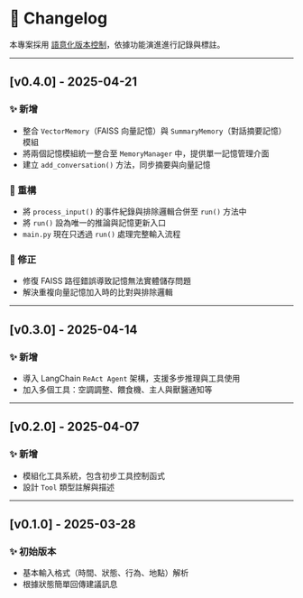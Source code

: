 # 📘 Changelog
本專案採用 [語意化版本控制](https://semver.org/lang/zh-TW/)，依據功能演進進行記錄與標註。

---

## [v0.4.0] - 2025-04-21
### ✨ 新增
- 整合 `VectorMemory`（FAISS 向量記憶）與 `SummaryMemory`（對話摘要記憶）模組
- 將兩個記憶模組統一整合至 `MemoryManager` 中，提供單一記憶管理介面
- 建立 `add_conversation()` 方法，同步摘要與向量記憶

### 🔧 重構
- 將 `process_input()` 的事件紀錄與排除邏輯合併至 `run()` 方法中
- 將 `run()` 設為唯一的推論與記憶更新入口
- `main.py` 現在只透過 `run()` 處理完整輸入流程

### 🐞 修正
- 修復 FAISS 路徑錯誤導致記憶無法實體儲存問題
- 解決重複向量記憶加入時的比對與排除邏輯

---

## [v0.3.0] - 2025-04-14
### ✨ 新增
- 導入 LangChain `ReAct Agent` 架構，支援多步推理與工具使用
- 加入多個工具：空調調整、餵食機、主人與獸醫通知等

---

## [v0.2.0] - 2025-04-07
### ✨ 新增
- 模組化工具系統，包含初步工具控制函式
- 設計 `Tool` 類型註解與描述

---

## [v0.1.0] - 2025-03-28
### ✨ 初始版本
- 基本輸入格式（時間、狀態、行為、地點）解析
- 根據狀態簡單回傳建議訊息
